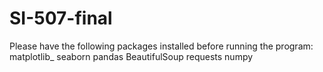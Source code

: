 # SI-507-final
Please have the following packages installed before running the program:
matplotlib_ 
seaborn 
pandas 
BeautifulSoup 
requests
numpy 
